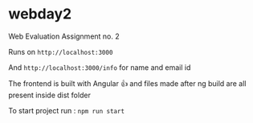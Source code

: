 # webday2
Web Evaluation Assignment no. 2

Runs on `http://localhost:3000`

And `http://localhost:3000/info` for name and email id


The frontend is built with Angular :thumbsup: and files made after ng build are all present inside dist folder

To start project run : `npm run start`

